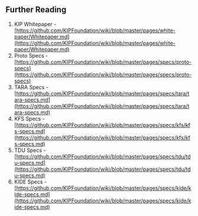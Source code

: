 ## Further Reading

1. KIP Whitepaper - [https://github.com/KIPFoundation/wiki/blob/master/pages/white-paper/Whitepaper.md](https://github.com/KIPFoundation/wiki/blob/master/pages/white-paper/Whitepaper.md)
2. Proto Specs - [https://github.com/KIPFoundation/wiki/blob/master/pages/specs/proto-specs](https://github.com/KIPFoundation/wiki/blob/master/pages/specs/proto-specs)
3. TARA Specs - [https://github.com/KIPFoundation/wiki/blob/master/pages/specs/tara/tara-specs.md](https://github.com/KIPFoundation/wiki/blob/master/pages/specs/tara/tara-specs.md)
4. KFS Specs - [https://github.com/KIPFoundation/wiki/blob/master/pages/specs/kfs/kfs-specs.md](https://github.com/KIPFoundation/wiki/blob/master/pages/specs/kfs/kfs-specs.md)
5. TDU Specs - [https://github.com/KIPFoundation/wiki/blob/master/pages/specs/tdu/tdu-specs.md](https://github.com/KIPFoundation/wiki/blob/master/pages/specs/tdu/tdu-specs.md)
6. KIDE Specs - [https://github.com/KIPFoundation/wiki/blob/master/pages/specs/kide/kide-specs.md](https://github.com/KIPFoundation/wiki/blob/master/pages/specs/kide/kide-specs.md)
